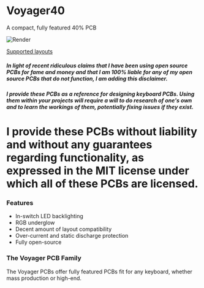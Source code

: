 # Voyager40
A compact, fully featured 40% PCB

![Render](https://github.com/ai03-2725/Voyager40/blob/master/Renders/Front.png)

[Supported layouts](http://www.keyboard-layout-editor.com/#/gists/b095690facf5e7ddff7d799d73baacf5)  

##### In light of recent ridiculous claims that I have been using open source PCBs for fame and money and that I am 100% liable for any of my open source PCBs that do not function, I am adding this disclaimer.
##### I provide these PCBs as a reference for designing keyboard PCBs. Using them within your projects will require a will to do research of one's own and to learn the workings of them, potentially fixing issues if they exist.
# I provide these PCBs without liability and without any guarantees regarding functionality, as expressed in the MIT license under which all of these PCBs are licensed.

### Features
* In-switch LED backlighting
* RGB underglow
* Decent amount of layout compatibility
* Over-current and static discharge protection
* Fully open-source

### The Voyager PCB Family
The Voyager PCBs offer fully featured PCBs fit for any keyboard, whether mass production or high-end.

